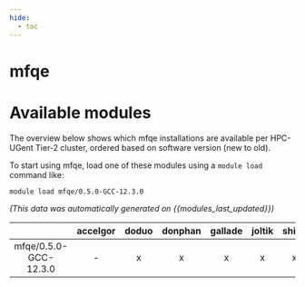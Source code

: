 ```yaml
---
hide:
  - toc
---
```


mfqe
====

# Available modules


The overview below shows which mfqe installations are available per HPC-UGent Tier-2 cluster, ordered based on software version (new to old).

To start using mfqe, load one of these modules using a `module load` command like:

```shell
module load mfqe/0.5.0-GCC-12.3.0
```

*(This data was automatically generated on {{modules_last_updated}})*  

| |accelgor|doduo|donphan|gallade|joltik|shinx|
| :---: | :---: | :---: | :---: | :---: | :---: | :---: |
|mfqe/0.5.0-GCC-12.3.0|-|x|x|x|x|x|
